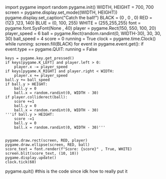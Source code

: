 import pygame
import random
pygame.init()
WIDTH, HEIGHT = 700, 700
screen = pygame.display.set_mode((WIDTH, HEIGHT))
pygame.display.set_caption("Catch the ball!")
BLACK = (0 , 0 , 0)
RED = (123 ,123, 140)
BLUE = (0, 100, 255)
WHITE = (255,255,255)
font = pygame.font.SysFont(None , 40)
player = pygame.Rect(150, 550, 100, 20)
player_speed = 6
ball = pygame.Rect(random.randint(0, WIDTH-30), 30, 30, 30)
ball_speed = 4
score = 0
running = True
clock = pygame.time.Clock()
while running:
    screen.fill(BLACK)
    for event in pygame.event.get():
        if event.type == pygame.QUIT:
            running = False

    keys = pygame.key.get_pressed()
    if keys[pygame.K_LEFT] and player.left > 0:
        player.x -= player_speed
    if keys[pygame.K_RIGHT] and player.right < WIDTH:
        player.x += player_speed
    ball.y += ball_speed
    if ball.y > HEIGHT:
        ball.y = 0
        ball.x = random.randint(0, WIDTH - 30)
    if player.colliderect(ball):
        score +=1
        ball.y = 0
        ball.x = random.randint(0, WIDTH - 30)
    '''if ball.y > HEIGHT:
        score -=1
        ball.y = 0
        ball.x = random.randint(0, WIDTH - 30)'''
    

    pygame.draw.rect(screen, RED, player)
    pygame.draw.ellipse(screen, RED, ball)
    score_text = font.render(f"Score: {score}" , True, WHITE)
    screen.blit(score_text, (10, 10))
    pygame.display.update()
    clock.tick(60)
pygame.quit()
#this is the code since idk how to really put it
